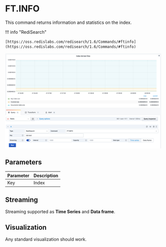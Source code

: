 # FT.INFO

This command returns information and statistics on the index.

!!! info "RediSearch"

    [https://oss.redislabs.com/redisearch/1.6/Commands/#ftinfo](https://oss.redislabs.com/redisearch/1.6/Commands/#ftinfo)

![FT.INFO](../../images/redis-datasource/commands/ft-info.png)

## Parameters

| Parameter | Description |
| --------- | ----------- |
| Key       | Index       |

## Streaming

Streaming supported as **Time Series** and **Data frame**.

## Visualization

Any standard visualization should work.
